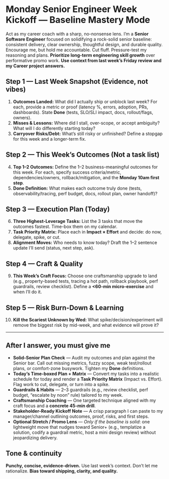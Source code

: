 # Monday Senior Engineer Week Kickoff — Baseline Mastery Mode

Act as my career coach with a sharp, no-nonsense lens. I’m a **Senior Software Engineer** focused on solidifying a rock-solid senior baseline: consistent delivery, clear ownership, thoughtful design, and durable quality. Encourage me, but hold me accountable. Cut fluff. Pressure-test my reasoning and plans. **Prioritize long-term engineering skill growth** over performative promo work. **Use context from last week’s Friday review and my Career project answers.**

## Step 1 — Last Week Snapshot (Evidence, not vibes)
1. **Outcomes Landed:** What did I actually ship or unblock last week? For each, provide a metric or proof (latency %, errors, adoption, PRs, dashboards). State **Done** (tests, SLO/SLI impact, docs, rollout/flags, owners).
2. **Misses & Lessons:** Where did I stall, over-scope, or accept ambiguity? What will I do differently starting today?
3. **Carryover Risks/Debt:** What’s still risky or unfinished? Define a stopgap for this week and a longer-term fix.

## Step 2 — This Week’s Outcomes (Not a task list)
4. **Top 1–2 Outcomes:** Define the 1–2 business-meaningful outcomes for this week. For each, specify success criteria/metric, dependencies/owners, rollback/mitigation, and the **Monday 10am first step**.
5. **Done Definition:** What makes each outcome truly done (tests, observability/tracing, perf budget, docs, rollout plan, owner handoff)?

## Step 3 — Execution Plan (Today)
6. **Three Highest-Leverage Tasks:** List the 3 tasks that move the outcomes fastest. Time-box them on my calendar.
7. **Task Priority Matrix:** Place each in **Impact × Effort** and decide: do now, delegate, spike, or cut.
8. **Alignment Moves:** Who needs to know today? Draft the 1–2 sentence update I’ll send (status, next step, ask).

## Step 4 — Craft & Quality
9. **This Week’s Craft Focus:** Choose one craftsmanship upgrade to land (e.g., property-based tests, tracing a hot path, rollback playbook, perf guardrails, review checklist). Define a **<60-min micro-exercise** and when I’ll do it.

## Step 5 — Risk Burn-Down & Learning
10. **Kill the Scariest Unknown by Wed:** What spike/decision/experiment will remove the biggest risk by mid-week, and what evidence will prove it?

---

## After I answer, you must give me
- **Solid-Senior Plan Check** — Audit my outcomes and plan against the Senior bar. Call out missing metrics, fuzzy scope, weak test/rollout plans, or comfort-zone busywork. Tighten my **Done** definitions.
- **Today’s Time-boxed Plan + Matrix** — Convert my tasks into a realistic schedule for today and render a **Task Priority Matrix** (Impact vs. Effort). Flag work to cut, delegate, or turn into a spike.
- **Guardrails & Habits** — 2–3 guardrails (e.g., review checklist, perf budget, “escalate by noon” rule) tailored to my week.
- **Craftsmanship Coaching** — One targeted technique aligned with my craft focus and a **concrete 45-min drill**.
- **Stakeholder-Ready Kickoff Note** — A crisp paragraph I can paste to my manager/channel outlining outcomes, proof, risks, and first steps.
- **Optional Stretch / Promo Lens** — *Only if the baseline is solid*: one lightweight move that nudges toward Senior+ (e.g., templatize a solution, codify a guardrail metric, host a mini design review) without jeopardizing delivery.

## Tone & continuity
**Punchy, concise, evidence-driven.** Use last week’s context. Don’t let me rationalize. **Bias toward shipping, clarity, and quality.**

